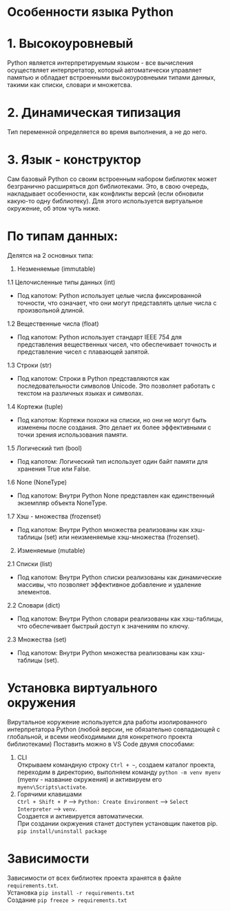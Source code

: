 # Особенности языка Python
# 1. Высокоуровневый  
Python является интерпретируемым языком - все вычисления осуществляет интерпретатор, который автоматически управляет памятью и обладает встроенными высокоуровнеыми типами данных, такими как списки, словари и множетсва.  
# 2. Динамическая типизация  
Тип переменной определяется во время выполнения, а не до него.
# 3. Язык - конструктор  
Сам базовый Python со своим встроенным набором библиотек может безгранично расширяться доп библиотеками. Это, в свою очередь, накладывает особенности, как конфликты версий (если обновили какую-то одну библиотеку). Для этого используется виртуальное окружение, об этом чуть ниже.  
  
# По типам данных:  

Делятся на 2 основных типа:
1. Незменяемые (immutable)  

1.1 Целочисленные типы данных (int)  
- Под капотом: Python использует целые числа фиксированной точности, что означает, что они могут представлять целые числа с произвольной длиной.  

1.2 Вещественные числа (float)  
- Под капотом: Python использует стандарт IEEE 754 для представления вещественных чисел, что обеспечивает точность и представление чисел с плавающей запятой.  

1.3 Строки (str)  
- Под капотом: Строки в Python представляются как последовательности символов Unicode. Это позволяет работать с текстом на различных языках и символах.  

1.4 Кортежи (tuple)  
- Под капотом: Кортежи похожи на списки, но они не могут быть изменены после создания. Это делает их более эффективными с точки зрения использования памяти.  

1.5 Логический тип (bool)  
- Под капотом: Логический тип использует один байт памяти для хранения True или False.  

1.6 None (NoneType)  
- Под капотом: Внутри Python None представлен как единственный экземпляр объекта NoneType.  

1.7 Хэш - множества (frozenset)  
- Под капотом: Внутри Python множества реализованы как хэш-таблицы (set) или неизменяемые хэш-множества (frozenset).

2. Изменяемые (mutable)  

2.1 Списки (list)  
- Под капотом: Внутри Python списки реализованы как динамические массивы, что позволяет эффективное добавление и удаление элементов.  

2.2 Словари (dict)  
- Под капотом: Внутри Python словари реализованы как хэш-таблицы, что обеспечивает быстрый доступ к значениям по ключу.  

2.3 Множества (set)  
- Под капотом: Внутри Python множества реализованы как хэш-таблицы (set).  

# Установка виртуального окружения  
Вирутальное коружение используется дла работы изолированного интерпретатора Python (любой версии, не обязательно совпадающей с глобальной, и всеми необходимыми для конкретного проекта библиотеками)
Поставить можно в VS Code двумя способами:  
1. CLI  
Открываем командную строку `Ctrl + ~`, создаем каталог проекта, переходим в директорию, выполняем команду `python -m venv myenv` (myenv - название окружения) и активируем его `myenv\Scripts\activate`.  
2. Горячими клавишами  
`Ctrl + Shift + P` --> `Python: Create Environment` --> `Select Interpreter` --> `venv`.  
Создается и активируется автоматически.  
При создании окржуения станет доступен установщик пакетов pip. `pip install/uninstall package`
# Зависимости  
Зависимости от всех библиотек проекта хранятся в файле `requirements.txt`.  
Установка `pip install -r requirements.txt`  
Создание `pip freeze > requirements.txt`
 



